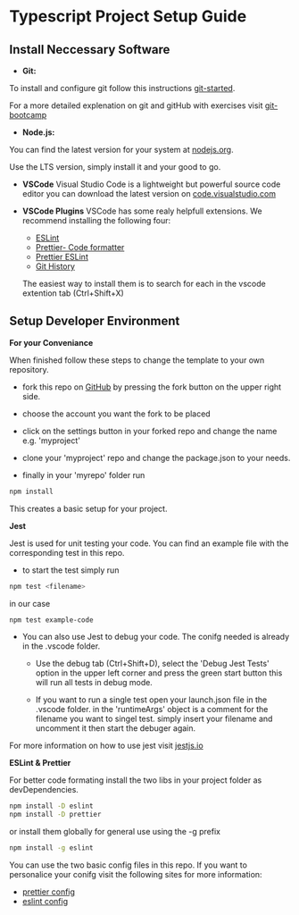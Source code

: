# Typescript Project Setup Guide

## Install Neccessary Software

* **Git:**

To install and configure git follow this instructions [git-started](https://github.com/software-developer-org/git-started).

For a more detailed explenation on git and gitHub with exercises 
visit [git-bootcamp](https://github.com/software-developer-org/bootcamp)

 

* **Node.js:**

You can find the latest version for your system at [nodejs.org](https://nodejs.org/en/).

 Use the LTS version, simply install it and your good to go.

 * **VSCode**
 Visual Studio Code  is a lightweight but powerful source code editor you can download the latest version on [code.visualstudio.com](https://code.visualstudio.com/)

* **VSCode Plugins**
VSCode has some realy helpfull extensions.
We recommend installing the following four:

  * [ESLint](https://eslint.org/)
  * [Prettier- Code formatter](https://prettier.io/)
  * [Prettier ESLint](https://github.com/prettier/prettier-eslint)
  * [Git History](https://github.com/DonJayamanne/gitHistoryVSCode)

  The easiest way to install them is to search for each in the vscode extention tab (Ctrl+Shift+X)


## Setup Developer Environment

**For your Conveniance**

When finished follow these steps to change the template to your own repository.
* fork this repo on [GitHub](https://github.com/software-developer-org/typescript-template)
by pressing the fork button on the upper right side.

* choose the account you want the fork to be placed

* click on the settings button in your forked repo and change the name e.g. 'myproject'

* clone your 'myproject' repo and change the package.json to your needs.

* finally in your 'myrepo' folder run
 ```bash
npm install 
``` 

This creates a basic setup for your project.


**Jest**

Jest is used for unit testing your code.
You can find an example file with the corresponding test in this repo.

* to start the test simply run 
 ```bash
npm test <filename>
``` 
in our case
 ```bash
npm test example-code
``` 

* You can also use Jest to debug your code.
The conifg needed is already in the .vscode folder.
  
  * Use the debug tab (Ctrl+Shift+D), select the 'Debug Jest Tests' option in the upper left corner and press the green start button this will run all tests in debug mode. 

  * If you want to run a single test open your launch.json file in the .vscode folder. in the 'runtimeArgs' object is a comment for the filename you want to singel test. simply insert your filename and uncomment it then start the debuger again.
  


For more information on how to use jest visit [jestjs.io](https://jestjs.io/docs/en/getting-started)


**ESLint & Prettier**

For better code formating install the two libs in your project folder as devDependencies.

```bash
npm install -D eslint
npm install -D prettier
``` 
or install them globally for general use using the -g prefix
 ```bash
npm install -g eslint
``` 

You can use the two basic config files in this repo.
If you want to personalice your conifg visit the following sites for more information:
+ [prettier config](https://prettier.io/docs/en/options.html)
+ [eslint config](https://eslint.org/docs/user-guide/configuring)

